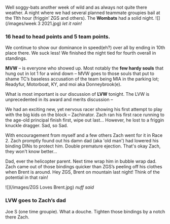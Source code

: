 Well soggy-bats another week of wild and as always not quite there weather. 
A night where we had several planned teammate groupies bail at the 11th hour (friggin’ ZGS and others). The **Wombats** had a solid night. 
![](/images/week 3 2021.jpg)
*let it rain!* 
 
### 16 head to head points and 5 team points. ### 

We continue to show our dominance in speed(eh?) over all by ending in 10th place there. We suck less! We finished the night tied for fourth overall in standings.
 
**MVW** – is everyone who showed up. Most notably the **few hardy souls** that hung out in lot 1 for a wind down – MVW goes to those souls that put to shame TC’s baseless accusation of the team being MIA in the parking lot; Readyfur, Motorboat, KY, and moi aka Donneybrook(e). 
 
What is most important is our discussion of **LVW** tonight. The LVW is unprecedented in its award and merits discussion – 
 
We had an exciting new, yet nervous racer showing his first attempt to play with the big kids on the block – Zachinator. 
Zach ran his first race running to the age-old principal finish first, wipe out last… However, he lost to a friggin knuckle dragger. 
Sad, so Sad. 

With encouragement from myself and a few others Zach went for it in Race 2. Zach promptly found out his damn dad (aka 'old man') had lowered his binding DINs to protect him. Double premature ejection. That's okay Zach, they won't know better...

Dad, ever the helicopter parent. Next time wrap him in bubble wrap dad. 
Zach came out of those bindings quicker than ZGS’s peeling off his clothes when Brent is around. Hey ZGS, Brent on mountain last night! Think of the potential in that rain!

![](/images/ZGS Loves Brent.jpg)
*nuff said*
 
### LVW goes to Zach’s dad ### 
Joe S (one time groupie). What a douche. Tighten those bindings by a notch there Zach. 
